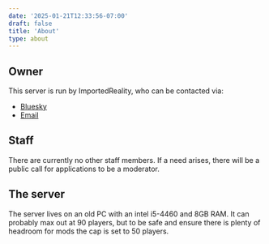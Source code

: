 ```yaml
---
date: '2025-01-21T12:33:56-07:00'
draft: false
title: 'About'
type: about
---
```


## Owner

This server is run by ImportedReality, who can be contacted via:

- [Bluesky](https://bsky.app/profile/importedreality.com)
- [Email](mailto:importedreality.boggle356@passinbox.com)

## Staff

There are currently no other staff members. If a need arises, there will be a public call for applications to be a moderator.

## The server

The server lives on an old PC with an intel i5-4460 and 8GB RAM. It can probably max out at 90 players, but to be safe and ensure there is plenty of headroom for mods the cap is set to 50 players.
